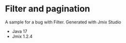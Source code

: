 # Filter and pagination
A sample for a bug with Filter. Generated with Jmix Studio

* Java 17
* Jmix 1.2.4

